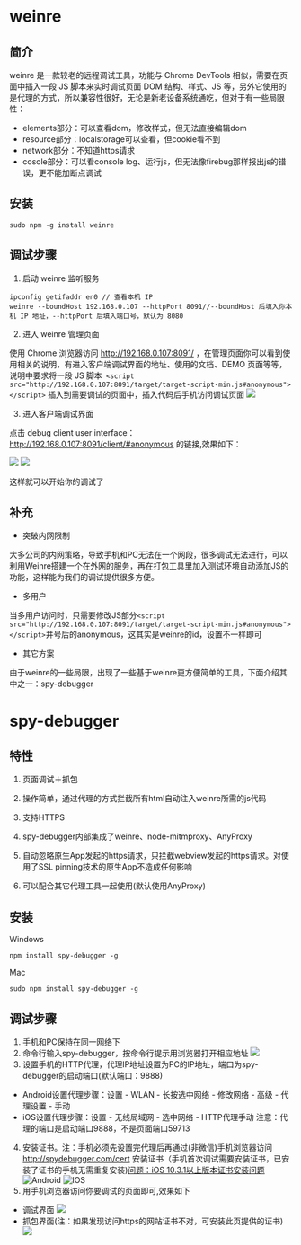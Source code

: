 # weinre

## 简介

weinre 是一款较老的远程调试工具，功能与 Chrome DevTools 相似，需要在页面中插入一段 JS 脚本来实时调试页面 DOM 结构、样式、JS 等，另外它使用的是代理的方式，所以兼容性很好，无论是新老设备系统通吃，但对于有一些局限性：
- elements部分：可以查看dom，修改样式，但无法直接编辑dom
- resource部分：localstorage可以查看，但cookie看不到
- network部分：不知道https请求
- cosole部分：可以看console log、运行js，但无法像firebug那样报出js的错误，更不能加断点调试

## 安装

```
sudo npm -g install weinre
```

## 调试步骤

1. 启动 weinre 监听服务

```
ipconfig getifaddr en0 // 查看本机 IP
weinre --boundHost 192.168.0.107 --httpPort 8091//--boundHost 后填入你本机 IP 地址，--httpPort 后填入端口号，默认为 8080

```

2. 进入 weinre 管理页面

使用 Chrome 浏览器访问 http://192.168.0.107:8091/ ，在管理页面你可以看到使用相关的说明，有进入客户端调试界面的地址、使用的文档、DEMO 页面等等，说明中要求将一段 JS 脚本``` <script src="http://192.168.0.107:8091/target/target-script-min.js#anonymous"></script>```
插入到需要调试的页面中，插入代码后手机访问调试页面
![](http://upload-images.jianshu.io/upload_images/5018455-ccabc37446b9c0ae.png?imageMogr2/auto-orient/strip%7CimageView2/2/w/1240)

3. 进入客户端调试界面

点击 debug client user interface：http://192.168.0.107:8091/client/#anonymous 的链接,效果如下：

![](http://upload-images.jianshu.io/upload_images/5018455-ff7155990234e4a6.jpg?imageMogr2/auto-orient/strip%7CimageView2/2/w/1240)
![](http://upload-images.jianshu.io/upload_images/5018455-211f326e928506bc.jpg?imageMogr2/auto-orient/strip%7CimageView2/2/w/1240)

这样就可以开始你的调试了

## 补充

- 突破内网限制

大多公司的内网策略，导致手机和PC无法在一个网段，很多调试无法进行，可以利用Weinre搭建一个在外网的服务，再在打包工具里加入测试环境自动添加JS的功能，这样能为我们的调试提供很多方便。

- 多用户

当多用户访问时，只需要修改JS部分```<script src="http://192.168.0.107:8091/target/target-script-min.js#anonymous"></script>```井号后的anonymous，这其实是weinre的id，设置不一样即可

- 其它方案

由于weinre的一些局限，出现了一些基于weinre更方便简单的工具，下面介绍其中之一：spy-debugger

# spy-debugger

## 特性

1. 页面调试＋抓包

2. 操作简单，通过代理的方式拦截所有html自动注入weinre所需的js代码

3. 支持HTTPS

4. spy-debugger内部集成了weinre、node-mitmproxy、AnyProxy

5. 自动忽略原生App发起的https请求，只拦截webview发起的https请求。对使用了SSL pinning技术的原生App不造成任何影响

6. 可以配合其它代理工具一起使用(默认使用AnyProxy)

## 安装

Windows

```
npm install spy-debugger -g
```

Mac 

```
sudo npm install spy-debugger -g
```

## 调试步骤
1. 手机和PC保持在同一网络下
2. 命令行输入spy-debugger，按命令行提示用浏览器打开相应地址
![](http://upload-images.jianshu.io/upload_images/5018455-e6a7fc86c45936d6.png?imageMogr2/auto-orient/strip%7CimageView2/2/w/1240)
3. 设置手机的HTTP代理，代理IP地址设置为PC的IP地址，端口为spy-debugger的启动端口(默认端口：9888)
- Android设置代理步骤：设置 - WLAN - 长按选中网络 - 修改网络 - 高级 - 代理设置 - 手动
- iOS设置代理步骤：设置 - 无线局域网 - 选中网络 - HTTP代理手动
注意：代理的端口是启动端口9888，不是页面端口59713
4. 安装证书。注：手机必须先设置完代理后再通过(非微信)手机浏览器访问 http://spydebugger.com/cert 安装证书（手机首次调试需要安装证书，已安装了证书的手机无需重复安装)[问题：iOS 10.3.1以上版本证书安装问题](https://github.com/wuchangming/spy-debugger/issues/42)
![Android](http://upload-images.jianshu.io/upload_images/5018455-b81dcbe287d4c063.jpg?imageMogr2/auto-orient/strip%7CimageView2/2/w/1240)
![IOS](http://upload-images.jianshu.io/upload_images/5018455-71a06780f8259c25.png?imageMogr2/auto-orient/strip%7CimageView2/2/w/1240)
5. 用手机浏览器访问你要调试的页面即可,效果如下
- 调试界面
![](http://upload-images.jianshu.io/upload_images/5018455-572e6bfa7914b524?imageMogr2/auto-orient/strip%7CimageView2/2/w/1240)
- 抓包界面(注：如果发现访问https的网站证书不对，可安装此页提供的证书)
![](http://upload-images.jianshu.io/upload_images/5018455-663e2472d253c73b?imageMogr2/auto-orient/strip%7CimageView2/2/w/1240)



